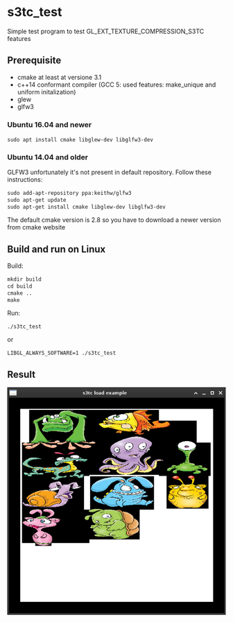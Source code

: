 # s3tc_test
Simple test program to test GL_EXT_TEXTURE_COMPRESSION_S3TC features

## Prerequisite
  * cmake at least at versione 3.1
  * c++14 conformant compiler (GCC 5: used features: make_unique and uniform initalization)
  * glew
  * glfw3

### Ubuntu 16.04 and newer
```
sudo apt install cmake libglew-dev libglfw3-dev
```

### Ubuntu 14.04 and older
GLFW3 unfortunately it's not present in default repository. Follow these instructions:
```
sudo add-apt-repository ppa:keithw/glfw3
sudo apt-get update
sudo apt-get install cmake libglew-dev libglfw3-dev
```

The default cmake version is 2.8 so you have to download a newer version from cmake website

## Build and run on Linux
Build:
```
mkdir build
cd build
cmake ..
make
```
Run:
```
./s3tc_test
```
or
```
LIBGL_ALWAYS_SOFTWARE=1 ./s3tc_test
```

## Result
![Execution result](resources/s3tc_test_result.png)
